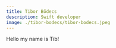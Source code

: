 ```yaml
---
title: Tibor Bödecs
description: Swift developer
image: ./tibor-bodecs/tibor-bodecs.jpeg
---
```


Hello my name is Tib!

